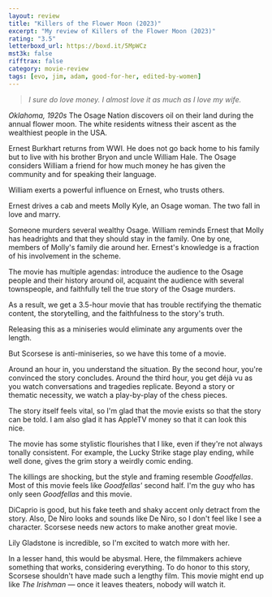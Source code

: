 ```yaml
---
layout: review
title: "Killers of the Flower Moon (2023)"
excerpt: "My review of Killers of the Flower Moon (2023)"
rating: "3.5"
letterboxd_url: https://boxd.it/5MpWCz
mst3k: false
rifftrax: false
category: movie-review
tags: [evo, jim, adam, good-for-her, edited-by-women]
---
```


<blockquote><i>I sure do love money. I almost love it as much as I love my wife.</i></blockquote><i>Oklahoma, 1920s</i>
The Osage Nation discovers oil on their land during the annual flower moon. The white residents witness their ascent as the wealthiest people in the USA.

Ernest Burkhart returns from WWI. He does not go back home to his family but to live with his brother Bryon and uncle William Hale. The Osage considers William a friend for how much money he has given the community and for speaking their language.

William exerts a powerful influence on Ernest, who trusts others.

Ernest drives a cab and meets Molly Kyle, an Osage woman. The two fall in love and marry.

Someone murders several wealthy Osage. William reminds Ernest that Molly has headrights and that they should stay in the family. One by one, members of Molly's family die around her. Ernest's knowledge is a fraction of his involvement in the scheme.

The movie has multiple agendas: introduce the audience to the Osage people and their history around oil, acquaint the audience with several townspeople, and faithfully tell the true story of the Osage murders.

As a result, we get a 3.5-hour movie that has trouble rectifying the thematic content, the storytelling, and the faithfulness to the story's truth.

Releasing this as a miniseries would eliminate any arguments over the length.

But Scorsese is anti-miniseries, so we have this tome of a movie.

Around an hour in, you understand the situation. By the second hour, you're convinced the story concludes. Around the third hour, you get déjà vu as you watch conversations and tragedies replicate. Beyond a story or thematic necessity, we watch a play-by-play of the chess pieces.

The story itself feels vital, so I'm glad that the movie exists so that the story can be told. I am also glad it has AppleTV money so that it can look this nice.

The movie has some stylistic flourishes that I like, even if they're not always tonally consistent. For example, the Lucky Strike stage play ending, while well done, gives the grim story a weirdly comic ending.

The killings are shocking, but the style and framing resemble <i>Goodfellas</i>. Most of this movie feels like <i>Goodfellas'</i> second half. I'm the guy who has only seen <i>Goodfellas</i> and this movie.

DiCaprio is good, but his fake teeth and shaky accent only detract from the story. Also, De Niro looks and sounds like De Niro, so I don't feel like I see a character. Scorsese needs new actors to make another great movie.

Lily Gladstone is incredible, so I'm excited to watch more with her.

In a lesser hand, this would be abysmal. Here, the filmmakers achieve something that works, considering everything. To do honor to this story, Scorsese shouldn't have made such a lengthy film. This movie might end up like <i>The Irishman</i> — once it leaves theaters, nobody will watch it.
